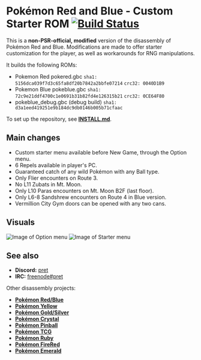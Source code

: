 # Pokémon Red and Blue - Custom Starter ROM [![Build Status][travis-badge]][travis]

This is a **non-PSR-official, modified** version of the disassembly of Pokémon Red and Blue.
Modifications are made to offer starter customization for the player, as well as workarounds for RNG manipulations.

It builds the following ROMs:

- Pokemon Red pokered.gbc `sha1: 5156dca039f7d3c65fa8df20b7842a2bbfe07214` `crc32: 0040D1B9`
- Pokemon Blue pokeblue.gbc `sha1: 72c9e21ddf4700c1e0691b31b82fd4e126315b21` `crc32: 0CE64F80`
- pokeblue_debug.gbc (debug build) `sha1: d3a1eed419251e9b184dc9db0146b005b71cfaac`

To set up the repository, see [**INSTALL.md**](INSTALL.md).

## Main changes
- Custom starter menu available before New Game, through the Option menu.
- 6 Repels available in player's PC.
- Guaranteed catch of any wild Pokémon with any Ball type.
- Only Flier encounters on Route 3.
- No L11 Zubats in Mt. Moon.
- Only L10 Paras encounters on Mt. Moon B2F (last floor).
- Only L6-8 Sandshrew encounters on Route 4 in Blue version.
- Vermillion City Gym doors can be opened with any two cans.

## Visuals
![Image of Option menu](https://i.imgur.com/NnjrHiX.png)
![Image of Starter menu](https://i.imgur.com/D11hkv4.png)

## See also

- **Discord:** [pret][discord]
- **IRC:** [freenode#pret][irc]

Other disassembly projects:

- [**Pokémon Red/Blue**][pokered]
- [**Pokémon Yellow**][pokeyellow]
- [**Pokémon Gold/Silver**][pokegold]
- [**Pokémon Crystal**][pokecrystal]
- [**Pokémon Pinball**][pokepinball]
- [**Pokémon TCG**][poketcg]
- [**Pokémon Ruby**][pokeruby]
- [**Pokémon FireRed**][pokefirered]
- [**Pokémon Emerald**][pokeemerald]

[pokered]: https://github.com/pret/pokered
[pokeyellow]: https://github.com/pret/pokeyellow
[pokegold]: https://github.com/pret/pokegold
[pokecrystal]: https://github.com/pret/pokecrystal
[pokepinball]: https://github.com/pret/pokepinball
[poketcg]: https://github.com/pret/poketcg
[pokeruby]: https://github.com/pret/pokeruby
[pokefirered]: https://github.com/pret/pokefirered
[pokeemerald]: https://github.com/pret/pokeemerald
[discord]: https://discord.gg/d5dubZ3
[irc]: https://kiwiirc.com/client/irc.freenode.net/?#pret
[travis]: https://travis-ci.org/pret/pokered
[travis-badge]: https://travis-ci.org/pret/pokered.svg?branch=master
